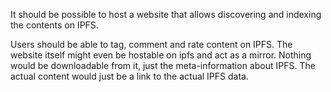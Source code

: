 It should be possible to host a website that allows discovering and indexing the contents on IPFS.

Users should be able to tag, comment and rate content on IPFS. The website itself might even be hostable on ipfs and act as a mirror. Nothing would be downloadable from it, just the meta-information about IPFS. The actual content would just be a link to the actual IPFS data.

